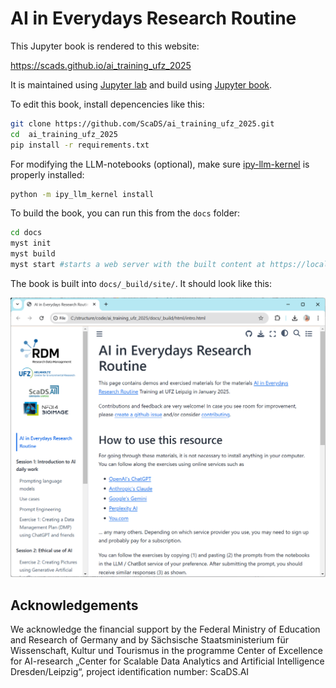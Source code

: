 # AI in Everydays Research Routine

This Jupyter book is rendered to this website:

<https://scads.github.io/ai_training_ufz_2025>

It is maintained using [Jupyter lab](https://jupyterlab.readthedocs.io/en/stable/) and build using [Jupyter book](https://jupyterbook.org/intro.html).

To edit this book, install depencencies like this:

```bash
git clone https://github.com/ScaDS/ai_training_ufz_2025.git
cd  ai_training_ufz_2025
pip install -r requirements.txt
```

For modifying the LLM-notebooks (optional), make sure [ipy-llm-kernel](https://github.com/haesleinhuepf/ipy-llm-kernel?tab=readme-ov-file#installation) is properly installed:

```bash
python -m ipy_llm_kernel install
```

To build the book, you can run this from the `docs` folder:

```bash
cd docs
myst init
myst build
myst start #starts a web server with the built content at https://localhost:3000
```

The book is built into `docs/_build/site/`. It should look like this:

![](docs/book.png) 

## Acknowledgements

We acknowledge the financial support by the Federal Ministry of Education and Research of Germany and by Sächsische Staatsministerium für Wissenschaft, Kultur und Tourismus in the programme Center of Excellence for AI-research „Center for Scalable Data Analytics and Artificial Intelligence Dresden/Leipzig“, project identification number: ScaDS.AI
